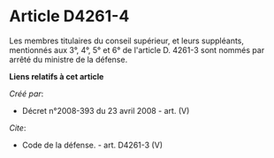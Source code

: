 # Article D4261-4

Les membres titulaires du conseil supérieur, et leurs suppléants, mentionnés aux 3°, 4°, 5° et 6° de l'article D. 4261-3 sont
nommés par arrêté du ministre de la défense.

**Liens relatifs à cet article**

_Créé par_:

  - Décret n°2008-393 du 23 avril 2008 - art. (V)

_Cite_:

  - Code de la défense. - art. D4261-3 (V)

